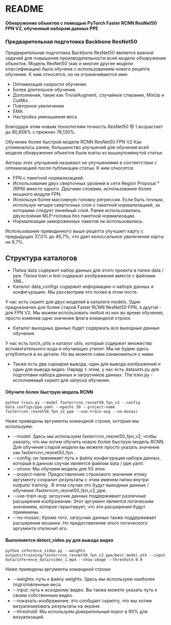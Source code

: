 # README

**Обнаружение объектов с помощью PyTorch Faster RCNN ResNet50 FPN V2, обученный наборам данных PPE**

### Предварительная подготовка Backbone ResNet50

Предварительная подготовка Backbone ResNet50 является важной задачей для повышения производительности всей модели обнаружения объектов. Модель ResNet50 (как и многие другие модели классификации) была обучена с использованием нового рецепта обучения. К ним относятся, но не ограничиваются ими:

* Оптимизация скорости обучения.
* Более длительное обучение.
* Дополнения, такие как TrivialAugment, случайное стирание, MixUp и CutMix.
* Повторное увеличение
* EMA
* Настройка уменьшения веса

Благодаря этим новым технологиям точность ResNet50 @ 1 возрастает до 80,858% с прежних 76,130%.

Обучение более быстрой модели RCNN ResNet50 FPN V2
Как упоминалось ранее, большинство улучшений для обучения всей модели обнаружения объектов были взяты из вышеупомянутой статьи.

Авторы этих улучшений называют их улучшениями в соответствии с оптимизацией после публикации статьи. К ним относятся:

* FPN с пакетной нормализацией.
* Использование двух сверточных уровней в сети Region Proposal * (RPN) вместо одного. Другими словами, использование более мощного модуля FPN.
* Используя более массивную головку регрессии. Если быть точным, используя четыре сверточных слоя с пакетной нормализацией, за которыми следует линейный слой. Ранее использовалась двухслойная MLP-головка без пакетной нормализации.
* Нормализации замороженных пакетов не использовались.

Использование приведенного выше рецепта улучшает карту с предыдущих 37,0% до 46,7%, что дает колоссальное увеличение карты на 9,7%.

## Структура каталогов

* Папка data содержит набор данных для этого проекта в папке data / ppe. Папки train и test содержат изображения вместе с файлами XML.
* Каталог data_configs содержит информацию о наборе данных и конфигурацию. Мы рассмотрим это позже в этом посте.

У нас есть скрипт для двух моделей в каталоге models. Один предназначен для более старой Faster RCNN ResNet50 FPN, а другой - для FPN V2. Мы можем использовать любой из них во время обучения, просто изменив одно значение флага командной строки.

* Каталог выходных данных будет содержать все выходные данные обучения.

У нас есть torch_utils и каталог utils, который содержит множество вспомогательного кода и обучающих утилит. Мы не будем здесь углубляться в их детали. Но вы можете сами ознакомиться с ними.

* Также есть два сценария вывода, один для вывода изображений и один для вывода видео. Наряду с этим, у нас есть datasets.py для подготовки набора данных и загрузчиков данных. The train.py - исполняемый скрипт для запуска обучения.

#### Обучите более быструю модель RCNN

`python train.py --model fasterrcnn_resnet50_fpn_v2 --config data_configs/ppe.yaml --epochs 50 --project-name fasterrcnn_resnet50_fpn_v2_ppe --use-train-aug --no-mosaic`

Ниже приведены аргументы командной строки, которые мы используем:

* --model: Здесь мы используем fasterrcnn_resnet50_fpn_v2, чтобы указать, что мы хотим обучить новую более быструю модель RCNN. Для обучения старой модели вы можете просто указать значение как fasterrcnn_resnet50_fpn .
* --config: он принимает путь к файлу конфигурации набора данных, который в данном случае является файлом data / ppe.yaml.
* --эпохи: Мы обучаем модель для 50 эпох.
* --project-name: Предоставление строкового значения этому аргументу сохранит результаты с этим именем папки внутри outputs/ training . В этом случае это будут выходные данные / обучение /fasterrcnn_resnet50_fpn_v2_ppe.
* --use-train-aug: загрузчик данных поддерживает различные расширения изображения. Этот аргумент является логическим значением, которое гарантирует, что эти расширения будут применены.
* --no-mosaic: Кроме того, загрузчик данных также поддерживает расширение мозаики. Но предоставление этого логического аргумента отключит его.

#### Выполняется detect_video.py для вывода видео

`python inference_video.py --weights outputs/training/fasterrcnn_resnet50_fpn_v2_ppe/best_model.pth --input data/inference_data/video_1.mp4 --show-image --threshold 0.9`

Ниже приведены аргументы командной строки:

* --weights: путь к файлу weights. Здесь мы используем наиболее подготовленные веса.
* --input: путь к исходному видео. Вы также можете указать путь к своим собственным видео.
* --показать-изображение: это сообщает скрипту, что мы хотим визуализировать результаты на экране.
* --threshold: Мы используем доверительный порог в 90% для визуализаций.
